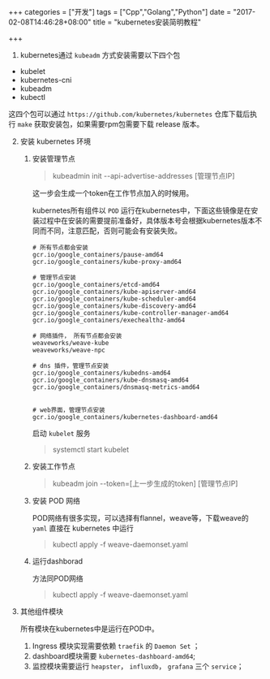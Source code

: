 +++
categories = ["开发"]
tags = ["Cpp","Golang","Python"]
date = "2017-02-08T14:46:28+08:00"
title = "kubernetes安装简明教程"

+++

1. kubernetes通过 `kubeadm` 方式安装需要以下四个包

+ kubelet
+ kubernetes-cni
+ kubeadm
+ kubectl

这四个包可以通过 `https://github.com/kubernetes/kubernetes` 仓库下载后执行 `make` 获取安装包，如果需要rpm包需要下载 release 版本。

2. 安装 kubernetes 环境

    1. 安装管理节点
    
        > kubeadmin init  --api-advertise-addresses [管理节点IP]
    
        这一步会生成一个token在工作节点加入的时候用。
    
        kubernetes所有组件以 `POD` 运行在kubernetes中，下面这些镜像是在安装过程中在安装的需要提前准备好，具体版本号会根据kubernetes版本不同而不同，注意匹配，否则可能会有安装失败。
    
         ```
         # 所有节点都会安装
        gcr.io/google_containers/pause-amd64
        gcr.io/google_containers/kube-proxy-amd64
        
         # 管理节点安装
        gcr.io/google_containers/etcd-amd64
        gcr.io/google_containers/kube-apiserver-amd64
        gcr.io/google_containers/kube-scheduler-amd64
        gcr.io/google_containers/kube-discovery-amd64
        gcr.io/google_containers/kube-controller-manager-amd64
        gcr.io/google_containers/exechealthz-amd64
        
         # 网络插件， 所有节点都会安装
        weaveworks/weave-kube
        weaveworks/weave-npc
        
         # dns 插件，管理节点安装
        gcr.io/google_containers/kubedns-amd64
        gcr.io/google_containers/kube-dnsmasq-amd64
        gcr.io/google_containers/dnsmasq-metrics-amd64
        
    
         # web界面，管理节点安装
        gcr.io/google_containers/kubernetes-dashboard-amd64
    
        ```
        
        启动 `kubelet` 服务
        
        > systemctl start kubelet
    
    2. 安装工作节点
    
        > kubeadm join --token=[上一步生成的token] [管理节点IP]
    
    3. 安装 POD 网络
    
        POD网络有很多实现，可以选择有flannel，weave等，下载weave的 `yaml` 直接在 kubernetes 中运行
    
        > kubectl apply -f weave-daemonset.yaml
    
    4. 运行dashborad
    
        方法同POD网络
    
        > kubectl apply -f weave-daemonset.yaml
    
3. 其他组件模块

   所有模块在kubernetes中是运行在POD中。
   
   1. Ingress 模块实现需要依赖 `traefik` 的 `Daemon Set` ；
   2. dashboard模块需要 `kubernetes-dashboard-amd64`;
   3. 监控模块需要运行 `heapster`， `influxdb`， `grafana` 三个 `service`；

